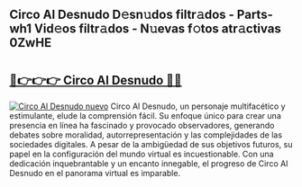 ## Circo Al Desnudo D𝚎sn𝚞dos filtr𝚊dos - Parts-wh1 Vid𝚎os filtr𝚊dos - N𝚞evas f𝚘tos atr𝚊ctivas 0ZwHE

# <h2><a href="http://mb7rwze.tromn.icu/?c=Circo+Al+Desnudo">🔗👉👉👉 Circo Al Desnudo 🔗🔗</a></h2>

[![Circo Al Desnudo nuevo](https://i.imgur.com/pEAQMta.gif)](http://mb7rwze.tromn.icu/?c=Circo+Al+Desnudo)
Circo Al Desnudo, un personaje multifacético y estimulante, elude la comprensión fácil. Su enfoque único para crear una presencia en línea ha fascinado y provocado observadores, generando debates sobre moralidad, autorrepresentación y las complejidades de las sociedades digitales. A pesar de la ambigüedad de sus objetivos futuros, su papel en la configuración del mundo virtual es incuestionable. Con una dedicación inquebrantable y un encanto innegable, el progreso de Circo Al Desnudo en el panorama virtual es imparable.
